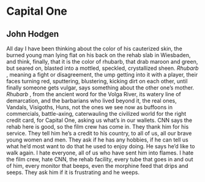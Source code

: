 # Capital One
## John Hodgen
All day I have been thinking about the color of his cauterized skin,
the burned young man lying flat on his back on the rehab slab in Wiesbaden,
and think, finally, that it is the color of rhubarb, that drab maroon and
green,
but seared on, blasted into a mottled, speckled, crystallized sheen.
 _Rhubarb_ , meaning a fight or disagreement, the ump getting into it with a
player,
their faces turning red, sputtering, blustering, kicking dirt on each other,
until finally someone gets vulgar, says something about the other one’s
mother.
 _Rhubarb_ , from the ancient word for the Volga River, its watery line of
demarcation,
and the barbarians who lived beyond it, the real ones, Vandals, Visigoths,
Huns,
not the ones we see now as buffoons in commercials, battle-axing, caterwauling
the civilized world for the right credit card, for Capital One, asking us
what’s in
our wallets. CNN says the rehab here is good, so the film crew has come in.
They thank him for his service. They tell him he’s a credit to his country, to
all of us,
all our brave young women and men. They ask if he has any hobbies, if he can
tell us
what he’d most want to do that he used to enjoy doing. He says he’d like to
walk again.
I hate everyone, all of us who have sent him into flames. I hate the film
crew, hate CNN, the rehab facility, every tube that goes in and out of him,
every monitor that beeps, even the morphine feed that drips and seeps. They
ask him if it is frustrating and he weeps.